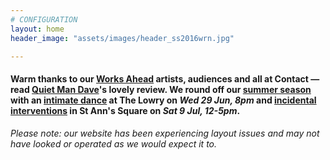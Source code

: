 ```yaml
---
# CONFIGURATION
layout: home
header_image: "assets/images/header_ss2016wrn.jpg"

---
```

#### Warm thanks to our [Works Ahead](/current/2016-worksahead) artists, audiences and all at Contact — read <a href="http://quietmandave.co.uk/2016/06/works-ahead" target="_blank">Quiet Man Dave</a>'s lovely review. We round off our [summer season](/current/2016-springsummer) with an [intimate dance](/current/2016-springsummer/igorandmoreno) at The Lowry on *Wed 29 Jun, 8pm* and [incidental interventions](/current/2016-hazard) in St Ann's Square on *Sat 9 Jul, 12-5pm*.          
*Please note: our website has been experiencing layout issues and may not have looked or operated as we would expect it to.*
